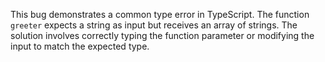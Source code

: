 This bug demonstrates a common type error in TypeScript. The function `greeter` expects a string as input but receives an array of strings.  The solution involves correctly typing the function parameter or modifying the input to match the expected type.